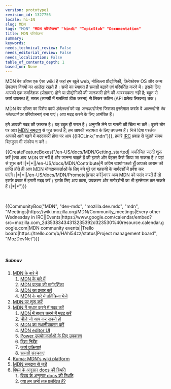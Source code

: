 ```yaml
---
version: prototype1
revision_id: 1327756
locale: hi-IN
slug: MDN
tags: "MDN" "MDN परियोजना" "hindi" "TopicStub" "Documentation"
title: MDN परियोजना
summary: 
keywords: 
needs_technical_review: False
needs_editorial_review: False
needs_localization: False
table_of_contents_depth: 1
based_on: None
---
```

<p>MDN वेब डॉक्स एक ऐसा wiki है जहां हम खुले web, मोज़िल्ला प्रौद्योगिकी, फ़िरेफोक्स OS और अन्य डेवलपर विषयों का आलेख रखते हैं। सभी का स्वागत हैं समाग्री बढ़ाने एवं परिवर्तित करने में। इसके लिए आपको एक कर्मादेशक (प्रोग्रामर) होने या प्रौद्योगिकी की जानकारी होने की आवश्यकता नहीं है; बहुत से कार्य उपलब्थ हैं, सरल (सामग्री में गलतियां ठीक करना) से लिकर कठिन (API प्रलेख लिखना) तक।</p>

<div class="summary">
<p>MDN वेब डॉक्स का विशेष कार्य <em>डेवेलपर्स</em> को वह <em>जानकारी</em> देना जिसका इस्तेमाल करके वें <em>आसानी</em> से <em>वेब प्लेटफार्म</em> पर परियोजनाएं बना पाएं। आप मदद करने के लिए आमंत्रित हैं।</p>
</div>

<p>हमे आपकी मदद की ज़रूरत है। यह बहुत ही सरल है। अनुमति लेने या गलती की चिंता ना करें। दूसरे तौर पर आप <a href="/hi-IN/docs/MDN/Community/">MDN समुदाय</a> से जुड़ सकतें हैं; हम आपकी सहायता के लिए उपलब्थ हैं। निचे दिया परलेक आपकी आगे बढ़ने में मददकारी होगा पर आप {{IRCLink("mdn")}}, हमारे <a href="https://wiki.mozilla.org/IRC">IRC</a> प्रवाह से जुड़ते समय बिलकुल भी संकोच न करें।&nbsp;</p>

<p>{{CreateFeatureBoxes("/en-US/docs/MDN/Getting_started|&nbsp;अपरिचित जल्दी शुरू करें |क्या आप MDN पर नयें हैं और जानना चाहते हैं की इससे और बेहतर कैसे किया जा सकता है ? यहां से शुरू करें !|*|*||/en-US/docs/MDN/Contribute|मैं अग्रिम उपयोगकर्ता हूँ|आपको आराम की प्राप्ति होते ही आप MDN योगदानकर्ताओं के लिए बने पुरे एवं गहरायी के मार्गदर्शों में प्रवेश कर पाएंगे।|*|*||/en-US/docs/MDN/Promote|प्रचार करें|अगर अप्प MDN को पसंद करतें हैं तो इसके प्रचार में हमारी मदद करें। इसके लिए आप कला, उपकरण और मार्गदर्शनों का भी इस्तेमाल कर सकते हैं।|*|*")}}</p>

<p>&nbsp;</p>

<p>{{CommunityBox("MDN", "dev-mdc", "mozilla.dev.mdc", "mdn", "Meetings|https://wiki.mozilla.org/MDN/Community_meetings|Every other Wednesday in IRC||Events|https://www.google.com/calendar/embed?src=mozilla.com_2d35383434313235392d323530%40resource.calendar.google.com|MDN community events||Trello board|https://trello.com/b/HAhl54zz/status|Project management board", "MozDevNet")}}</p>

<p>&nbsp;</p>

<h5 id="Subnav">Subnav</h5>

<ol>
 <li><a href="/hi-IN/docs/MDN/About/">MDN के बारे में</a>

  <ol>
   <li><a href="/hi-IN/docs/MDN/About/">MDN के बारे में </a></li>
   <li><a href="/hi-IN/docs/MDN/About/Reading/">MDN पाठक की मार्गदर्शिका</a></li>
   <li><a href="/hi-IN/docs/MDN/About/Promote/">MDN का प्रचार करें</a></li>
   <li><a href="/hi-IN/docs/MDN/Feedback/">MDN के बारे में प्रतिक्रिया भेजें</a></li>
  </ol>
 </li>
 <li><a href="/hi-IN/docs/MDN/Getting_started">MDN पर शुरू करें</a></li>
 <li><a href="/hi-IN/docs/MDN/Contribute/">MDN में सुधार करने में मदद करें</a>
  <ol>
   <li><a href="/hi-IN/docs/MDN/Contribute/">MDN में सुधार करने में मदद करें</a></li>
   <li><a href="/hi-IN/docs/MDN/Contribute/Howto">चीज़ें जो आप कर सकते हों</a></li>
   <li><a href="/hi-IN/docs/MDN/Contribute/Localize">MDN का स्थानीयकरण करें </a></li>
   <li><a href="https://developer.mozilla.org/en-US/docs/MDN/Contribute/Editor">MDN editor UI</a></li>
   <li><a href="/hi-IN/docs/MDN/Contribute/Tools/">Power उपयोगकर्ताओं के लिए उपकरण</a></li>
   <li><a href="/hi-IN/docs/MDN/Contribute/Guidelines/">दिशा निर्देश</a></li>
   <li><a href="/hi-IN/docs/MDN/Contribute/Processes/">कार्य प्रक्रियाएं</a></li>
   <li><a href="/hi-IN/docs/MDN/Contribute/Structures/">सामग्री संरचनाएं</a></li>
  </ol>
 </li>
 <li><a href="https://developer.mozilla.org/en-US/docs/MDN/Kuma">Kuma: MDN's wiki platform</a></li>
 <li><a href="/hi-IN/docs/MDN/Community/">MDN समुदाय से जुड़ें </a></li>
 <li><a href="/hi-IN/docs/MDN/Doc_status/">विषय के अनुसार docs की स्थिति</a>
  <ol>
   <li><a href="/hi-IN/docs/MDN/Doc_status/">विषय के अनुसार docs की स्थिति</a></li>
   <li><a href="/hi-IN/docs/MDN/Doc_status/Overview/">क्या हम अभी तक प्रलेखित हैं?</a></li>
  </ol>
 </li>
</ol>

<p>&nbsp;</p>

